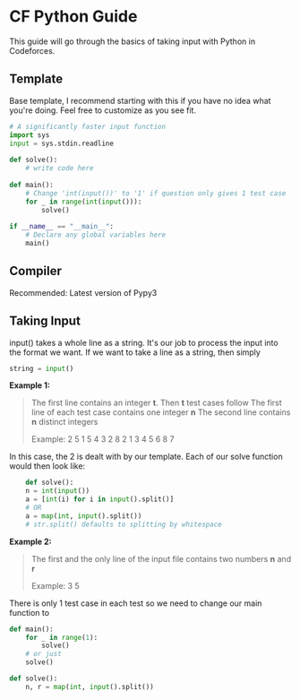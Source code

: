 # CF Python Guide

This guide will go through the basics of taking input with Python in Codeforces.

## Template
Base template, I recommend starting with this if you have no idea what you're doing. Feel free to customize as you see fit.
```python
# A significantly faster input function
import sys  
input = sys.stdin.readline  
  
def solve():  
    # write code here
  
def main():
	# Change 'int(input())' to '1' if question only gives 1 test case  
    for _ in range(int(input())):  
        solve()  
  
if __name__ == "__main__":
	# Declare any global variables here  
    main()
```

## Compiler
Recommended:
Latest version of Pypy3

## Taking Input
input() takes a whole line as a string. It's our job to process the input into the format we want.
If we want to take a line as a string, then simply
```python
string = input()
```
**Example 1:**
> The first line contains an integer **t**. Then **t** test cases follow
> The first line of each test case contains one integer **n**
> The second line contains **n** distinct integers
> 
> Example:
>2
>5
>1 5 4 3 2
>8
>2 1 3 4 5 6 8 7

In this case, the 2 is dealt with by our template.
Each of our solve function would then look like:
```python
    def solve():
	n = int(input())
	a = [int(i) for i in input().split()]
	# OR
	a = map(int, input().split())
	# str.split() defaults to splitting by whitespace
```

**Example 2:**
> The first and the only line of the input file contains two numbers **n** and **r**
> 
> Example:
>3 5

There is only 1 test case in each test so we need to change our main function to
```python
def main(): 
    for _ in range(1):  
        solve()
    # or just
    solve()
```

```python
def solve():
    n, r = map(int, input().split())
```
